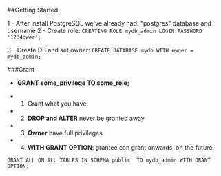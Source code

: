 ##Getting Started

1 - After install PostgreSQL we've already had: "postgres" database and username
2 - Create role: `CREATING ROLE mydb_admin LOGIN PASSWORD '1234qwer'; `

3 - Create DB and set owner: `CREATE DATABASE mydb WITH owner = mydb_admin;`

###Grant

- **GRANT some_privilege TO some_role;**

- 1) Grant what you have.
- 2) **DROP and ALTER** never be granted away

- 3) **Owner** have full privileges
- 4) **WITH GRANT OPTION**: grantee can grant onwards, on the future.

`GRANT ALL ON ALL TABLES IN SCHEMA public  TO mydb_admin WITH GRANT OPTION;`
